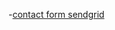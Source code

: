 -[contact form sendgrid](https://www.digitalocean.com/community/tutorials/how-to-create-a-laravel-contact-form-and-send-emails-with-sendgrid)
